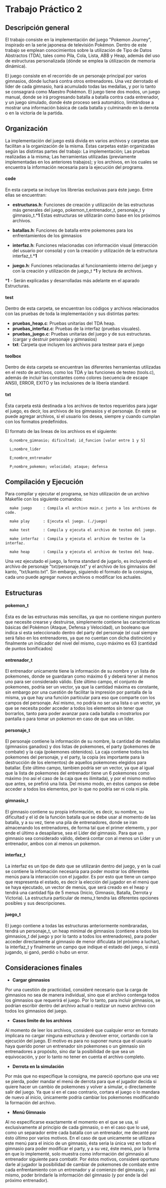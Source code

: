 Trabajo Práctico 2
=============

## Descripción general

El trabajo consiste en la implementación del juego "Pokemon Journey", inspirado en la serie japonesa de televisión Pokémon. Dentro de este trabajo se emplean conocimientos sobre la utilización de Tipo de Datos Abstractos (TDA), tales como Pila, Cola, Lista, ABB y Heap, además del uso de estructuras personalizada (dónde se emplea la útilización de memoria dinámica). 

El juego consiste en el recorrido de un personaje principal por varios gimnasios, dónde luchará contra otros entrenadores. Una vez derrotado el líder de cada gimnasio, hará acumulado todas las medallas, y por lo tanto se consagrará como Maestro Pokémon. El juego tiene dos modos, un juego manual, donde se irá progresando batalla a batalla contra cada entrenador, y un juego simulado, donde éste proceso será automático, limitándose a mostrar una información básica de cada batalla y culminando en la derrota o en la victoria de la partida.

## Organización

La implementación del juego está divida en varios archivos y carpetas que facilitan a la organización de la misma. Éstas carpetas están organizadas según las distintas partes del trabajo: La implementación; Las pruebas realizadas a la misma; Las herramientas utilizadas (previamente implementadas en los anteriores trabajos); y los archivos, en los cuales se encuentra la información necesaria para la ejecución del programa.

#### code

En esta carpeta se incluye los librerías exclusivas para éste juego. Entre ellas se encuentran:
      
  - **estructuras.h**: Funciones de creación y utilización de las estructuras más generales del juego, pokemon_t,entrenador_t, personaje_t y gimnasio_t.***1** Estas estructuras se utilizarán como base en los próximos archivos.
       
  - **batallas.h**: Funciones de batalla entre pokemones para los enfrentamientos de los gimnasios
      
  - **interfaz.h**: Funciones relacionadas con información visual (interacción del usuario por consola) y con la creación  y utilización de la estructura interfaz_t.***1** 
      
  - **juego.h**: Funciones relacionadas al funcionamiento interno del juego y con la creación y utilización de juego_t ***1** y lectura de archivos.


***1** - Serán explicadas y desarrolladas más adelante en el aparado Estructuras.

#### test
     
Dentro de esta carpeta, se encuentran los códigos y archivos relacionados con las pruebas de toda la implementación y sus distintas partes:

  - **pruebas_heap.c**: Pruebas unitarias del TDA heap.
  - **pruebas_interfaz.c**: Pruebas de la interfaz (pruebas visuales).
  - **pruebas_juego.c**: Pruebas unitarias del juego y de sus estructuras.(cargar y destruir personaje y gimnasios)
  - **txt**: Carpeta que incluyen los archivos para testear para el juego

#### toolbox
     
Dentro de ésta carpeta se encuentran las diferentes herramientas utilizadas en el resto de archivos, como los TDA
y las funciones de testeo (tools.c), además de incluir las constantes como colores (secuencia de escape ANSI), ERROR, EXITO y las inclusiones de la libería standard.

#### txt

Ésta carpeta está destinada a los archivos de textos requeridos para jugar el juego, es decir, los archivos de los gimnasios y el personaje. En este se puede agregar archivos, si el usuario los desea, siempre y cuando cumplan con los formatos predefinidos.

  El formato de las lineas de los archivos es el siguiente: 
      
      G;nombre_gimnasio; dificultad; id_funcion [valor entre 1 y 5]
 
      L;nombre_lider
 
      E;nombre_entrenador
      
      P;nombre_pokemon; velocidad; ataque; defensa


## Compilación y Ejecución

Para compilar y ejecutar el programa, se hizo utilización de un archivo Makefile con los siguiente comandos:
      
      make juego     : Compila el archivo main.c junto a los archivos de code.
      
      make play      : Ejecuta el juego. (./juego)
      
      make test      : Compila y ejecuta el archivo de testeo del juego.
      
      make interfaz  : Compila y ejecuta el archivo de testeo de la interfaz.
      
      make heap      : Compila y ejecuta el archivo de testeo del heap.

Una vez ejecutado el juego, la forma standard de jugarlo, es incluyendo el archivo de personaje "txt/personaje.txt" y el archivo de los gimnasios del kanto, "txt/kanto.txt". Sin embargo, siguiendo el formato de la consigna, cada uno puede agregar nuevos archivos o modificar los actuales. 

## Estructuras

#### pokemon_t
  
Ésta es de las estructuras más sencillas, ya que no contiene ningun puntero que necesite crearse y destruirse, simplemente contiene las características básicas del Pokémon (Ataque, Defensa y Velocidad), un booleano que indica si esta seleccionado dentro del party del personaje (el cual siempre será falso en los entrenadores, ya que no cuentan con dicha distinción) y finalmente un indicador del nivel del mismo, cuyo máximo es 63 (cantidad de puntos bonificados)

#### entrenador_t
  
El entrenador unicamente tiene la información de su nombre y un lista de pokemones, donde se guardaran como máximo 6 y deberá tener al menos uno para ser considerado válido. Éste último campo, el conjunto de pokemones, podría ser un vector, ya que la cantidad máxima es constante, sin embargo por una cuestión de facilitar la impresión por pantalla de la misma, ya que hay una función particular para eso que comparte con los campos del personaje. Así mismo, no podría no ser una lista o un vector, ya que se necesita poder acceder a todos los elementos sin tener que borrarlos, tanto para poder avanzar para cada batalla o mostrarlos por pantalla o para tomar un pokemon en caso de que sea un líder.

#### personaje_t

El personaje contiene la información de su nombre, la cantidad de medallas (gimnasios ganados) y dos listas de pokemones, el party (pokemones de combate) y la caja (pokemones obtenidos). La caja contiene todos los pokemones del personaje, y el party, la copia (es importante para la destrucción de los elementos) de aquellos pokemones elegidos para batallar. Éste último campo, tambien podría ser un vector, ya que al igual que la lista de pokemones del entrenador tiene un 6 pokemones como máximo (no así el caso de la caja que es ilimitada), y por el mismo motivo que antes, se prefirió una lista. Del mismo modo, en éstos campos se debe acceder a todos los elementos, por lo que no podría ser ni cola ni pila.

#### gimnasio_t

El gimnasio contiene su propia información, es decir, su nombre, su dificultad y el id de la función batalla que se debe usar al momento de las batalla, y a su vez, tiene una pila de entrenadores, donde se iran almacenando los entrenadores, de forma tal que el primer elemento, y por ende el último a desapilarse, sea el Líder del gimnasio. Para que un gimnasio sea considerado válido, deberá contar con al menos un Líder y un entrenador, ambos con al menos un pokemon.

#### interfaz_t
  
La interfaz es un tipo de dato que se utilizarán dentro del juego, y en la cual se contiene la infomación necesaria para poder mostrar los diferentes menús para la interacción con el jugador. Es por esto que tiene un campo que respresenta el estado, es decir la elección del jugador en el menú que se haya ejecutado, un vector de menús, que será creado en el heap y tendrá una cantidad fija de 5 menus (Inicio, Gimnasio, Batalla, Derrota y Victoria). La estructura particular de menu_t tendra las diferentes opciones posibles y sus descripciones.

#### juego_t

El juego contiene a todas las estructuras anteriormente nombraradas, tendrá un personaje_t, un heap minimal de gimnasios (contiene a todos los gimnasios_t del juego y por lo tanto a todos los entrenadores), para poder acceder directamente al gimnasio de menor dificulata (el próximo a luchar), la interfaz_t y finalmente un campo que indique el estado del juego, si está jugando, si ganó, perdió o hubo un error.

## Consideraciones finales
    
- **Cargar gimnasios**

Por una cuestión de practicidad, consideré necesario que la carga de gimnasios no sea de manera individual, sino que el archivo contenga todos los gimnasios que requerirá el juego. Por lo tanto, para incluir gimnasios, se podrian escribir dentro del archivo actual o realizar un nuevo archivo con todos los gimnasios del juego.

- **Casos limite de los archivos**

Al momento de leer los archivos, consideré que cualquier error en formato implicara no cargar ninguna estructura y devolver error, cortando con la ejecución del juego. El motivo es para no suponer nunca que el usuario haya querido poner un entrenador sin pokemones o un gimnasio sin entrenadores a propósito, sino dar la posibilidad de que sea un equivocación, y por lo tanto no tener en cuenta el archivo completo.

- **Derrota en la simulación**

Por más que no especifique la consigna, me pareció oportuno que una vez se pierda, poder mandar el menú de derrota para que el jugador decida si quiere hacer un cambio de pokemones y volver a simular, o directamente salir del juego. Ya que si en el caso contrario, cortara el juego o lo mandara de nuevo al inicio, únicamente podria cambiar los pokemones modificando la formación del archivo.

- **Menú Gimnasio**

Al no especificarse exactamente el momento en el que se usa, si exclusivamente al principio de cada gimnasio, o en el caso que lo usé, como un separador entre cada batalla con un entrenador, me decanté por ésto último por varios motivos. En el caso de que unicamente se utilizara este menú para el inicio de un gimnasio, ésta seria la única vez en todo el gimnasio para poder modificar el party, y a su vez, éste menú, por la forma en que lo implementé, solo muestra como información del gimnasio al entrenador siguiente para combatir. Por éstos motivos, consideré oportuno darle al jugador la posibilidad de cambiar de pokemones de combate entre cada enfrentamiento con un entrenador y al comienzo del gimnasio, y así mismo, poder brindarle la información del gimnasio (y por ende la del próximo entrenador). 
